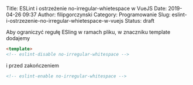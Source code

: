 Title: ESLint i ostrzeżenie no-irregular-whietespace w VueJS
Date: 2019-04-26 09:37
Author: filipgorczynski
Category: Programowanie
Slug: eslint-i-ostrzezenie-no-irregular-whietespace-w-vuejs
Status: draft

Aby ograniczyć regułę ESling w ramach pliku, w znaczniku template dodajemy

```html
<template>
<!-- eslint-disable no-irregular-whitespace -->
```
i przed zakończeniem

```html
<!-- eslint-enable no-irregular-whitespace -->
```
